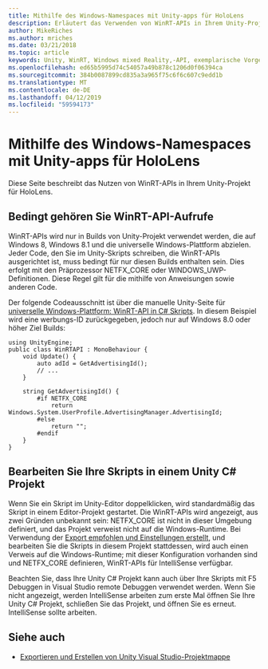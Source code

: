 ```yaml
---
title: Mithilfe des Windows-Namespaces mit Unity-apps für HoloLens
description: Erläutert das Verwenden von WinRT-APIs in Ihrem Unity-Projekt für HoloLens.
author: MikeRiches
ms.author: mriches
ms.date: 03/21/2018
ms.topic: article
keywords: Unity, WinRT, Windows mixed Reality,-API, exemplarische Vorgehensweise
ms.openlocfilehash: ed65b5995d74c54057a49b878c1206d0f06394ca
ms.sourcegitcommit: 384b0087899cd835a3a965f75c6f6c607c9edd1b
ms.translationtype: MT
ms.contentlocale: de-DE
ms.lasthandoff: 04/12/2019
ms.locfileid: "59594173"
---
```

# <a name="using-the-windows-namespace-with-unity-apps-for-hololens"></a>Mithilfe des Windows-Namespaces mit Unity-apps für HoloLens

Diese Seite beschreibt das Nutzen von WinRT-APIs in Ihrem Unity-Projekt für HoloLens.

## <a name="conditionally-include-winrt-api-calls"></a>Bedingt gehören Sie WinRT-API-Aufrufe

WinRT-APIs wird nur in Builds von Unity-Projekt verwendet werden, die auf Windows 8, Windows 8.1 und die universelle Windows-Plattform abzielen. Jeder Code, den Sie im Unity-Skripts schreiben, die WinRT-APIs ausgerichtet ist, muss bedingt für nur diesen Builds enthalten sein. Dies erfolgt mit den Präprozessor NETFX_CORE oder WINDOWS_UWP-Definitionen. Diese Regel gilt für die mithilfe von Anweisungen sowie anderen Code.

Der folgende Codeausschnitt ist über die manuelle Unity-Seite für [universelle Windows-Plattform: WinRT-API in C# Skripts](http://docs.unity3d.com/Manual/windowsstore-scripts.html). In diesem Beispiel wird eine werbungs-ID zurückgegeben, jedoch nur auf Windows 8.0 oder höher Ziel Builds:

```
using UnityEngine;
public class WinRTAPI : MonoBehaviour {
    void Update() {
        auto adId = GetAdvertisingId();
        // ...
    }

    string GetAdvertisingId() {
        #if NETFX_CORE
            return Windows.System.UserProfile.AdvertisingManager.AdvertisingId;
        #else
            return "";
        #endif
    }
}
```

## <a name="edit-your-scripts-in-a-unity-c-project"></a>Bearbeiten Sie Ihre Skripts in einem Unity C# Projekt

Wenn Sie ein Skript im Unity-Editor doppelklicken, wird standardmäßig das Skript in einem Editor-Projekt gestartet. Die WinRT-APIs wird angezeigt, aus zwei Gründen unbekannt sein: NETFX_CORE ist nicht in dieser Umgebung definiert, und das Projekt verweist nicht auf die Windows-Runtime. Bei Verwendung der [Export empfohlen und Einstellungen erstellt](exporting-and-building-a-unity-visual-studio-solution.md), und bearbeiten Sie die Skripts in diesem Projekt stattdessen, wird auch einen Verweis auf die Windows-Runtime; mit dieser Konfiguration vorhanden sind und NETFX_CORE definieren, WinRT-APIs für IntelliSense verfügbar.

Beachten Sie, dass Ihre Unity C# Projekt kann auch über Ihre Skripts mit F5 Debuggen in Visual Studio remote Debuggen verwendet werden. Wenn Sie nicht angezeigt, werden IntelliSense arbeiten zum erste Mal öffnen Sie Ihre Unity C# Projekt, schließen Sie das Projekt, und öffnen Sie es erneut. IntelliSense sollte arbeiten.

## <a name="see-also"></a>Siehe auch
* [Exportieren und Erstellen von Unity Visual Studio-Projektmappe](exporting-and-building-a-unity-visual-studio-solution.md)
